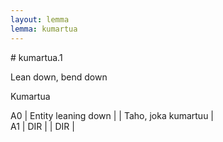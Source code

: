 ```yaml
---
layout: lemma
lemma: kumartua
---
```


<div class="sense">
# <span class="sensename">kumartua.1</span>

<span class="description">Lean down, bend down</span>

<span class="description">Kumartua</span>

A0 | Entity leaning down |   | Taho, joka kumartuu |  
A1 | DIR |   | DIR |  

</div>


